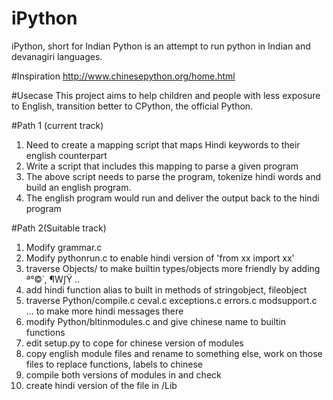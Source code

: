 # iPython
iPython, short for Indian Python is an attempt to run python in Indian and devanagiri languages.

#Inspiration
http://www.chinesepython.org/home.html

#Usecase
This project aims to help children and people with less exposure to English, transition better to CPython, the official Python.

#Path 1 (current track)
1. Need to create a mapping script that maps Hindi keywords to their english counterpart
2. Write a script that includes this mapping to parse a given program
3. The above script needs to parse the program, tokenize hindi words and build an english program.
4. The english program would run and deliver the output back to the hindi program

#Path 2(Suitable track)
1. Modify grammar.c 
2. Modify pythonrun.c to enable hindi version of 'from xx import xx'
3. traverse Objects/ to make builtin types/objects more friendly
   by adding ª°©˙, ¶W∫Ÿ ..
4. add hindi function alias to built in methods of stringobject, 
   fileobject
5. traverse Python/compile.c ceval.c exceptions.c errors.c modsupport.c ...
   to make more hindi messages there
6. modify Python/bltinmodules.c and give chinese name to builtin functions 
7. edit setup.py to cope for chinese version of modules
8. copy english module files and rename to something else, 
   work on those files to replace functions, labels to chinese
9. compile both versions of modules in and check
10. create hindi version of the file in /Lib
  
